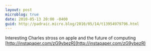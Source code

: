 ```yaml
---
layout: post
microblog: true
date: 2010-05-13 20:00 -0400
guid: http://padraic.micro.blog/2010/05/14/t13954979796.html
---
```

Interesting Charles stross on apple and the future of computing [http://instapaper.com/zG9ybezR](http://instapaper.com/zG9ybezR)
